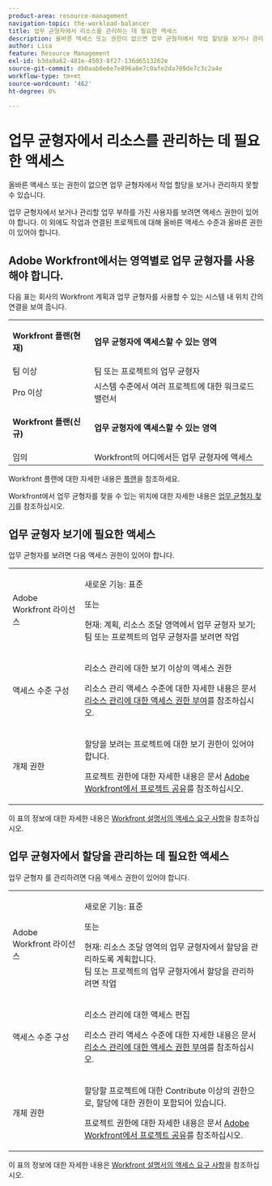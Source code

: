 ```yaml
---
product-area: resource-management
navigation-topic: the-workload-balancer
title: 업무 균형자에서 리소스를 관리하는 데 필요한 액세스
description: 올바른 액세스 또는 권한이 없으면 업무 균형자에서 작업 할당을 보거나 관리하지 못할 수 있습니다.
author: Lisa
feature: Resource Management
exl-id: b3da9a62-481e-4503-8f27-136d6513262e
source-git-commit: db0aab0e6e7e896a8e7c0afe2da709de7c3c2a4e
workflow-type: tm+mt
source-wordcount: '462'
ht-degree: 0%

---
```


# 업무 균형자에서 리소스를 관리하는 데 필요한 액세스

올바른 액세스 또는 권한이 없으면 업무 균형자에서 작업 할당을 보거나 관리하지 못할 수 있습니다.

업무 균형자에서 보거나 관리할 업무 부하를 가진 사용자를 보려면 액세스 권한이 있어야 합니다. 이 외에도 작업과 연결된 프로젝트에 대해 올바른 액세스 수준과 올바른 권한이 있어야 합니다.

## Adobe Workfront에서는 영역별로 업무 균형자를 사용해야 합니다.

다음 표는 회사의 Workfront 계획과 업무 균형자를 사용할 수 있는 시스템 내 위치 간의 연결을 보여 줍니다.

<table style="table-layout:auto"> 
 <col> 
 <col> 
 <tbody> 
  <tr> 
   <td role="rowheader"><p><b>Workfront 플랜(현재)</b></p></td> 
   <td> <p><b>업무 균형자에 액세스할 수 있는 영역</b></p> </td> 
  </tr> 
  <tr> 
   <td role="rowheader">팀 이상 </td> 
   <td>팀 또는 프로젝트의 업무 균형자</td> 
  </tr> 
  <tr> 
   <td role="rowheader">Pro 이상</td> 
   <td>시스템 수준에서 여러 프로젝트에 대한 워크로드 밸런서</td> 
  </tr> 
  <tr> 
   <td role="rowheader"><p><b>Workfront 플랜(신규)</b></p></td> 
   <td> <p><b>업무 균형자에 액세스할 수 있는 영역</b></p> </td> 
  </tr>
  <tr> 
   <td role="rowheader">임의 </td> 
   <td>Workfront의 어디에서든 업무 균형자에 액세스</td> 
  </tr> 
 </tbody> 
</table>

Workfront 플랜에 대한 자세한 내용은 [플랜](https://www.workfront.com/plans)을 참조하세요.

Workfront에서 업무 균형자를 찾을 수 있는 위치에 대한 자세한 내용은 [업무 균형자 찾기](../../resource-mgmt/workload-balancer/locate-workload-balancer.md)를 참조하십시오.

## 업무 균형자 보기에 필요한 액세스

업무 균형자를 보려면 다음 액세스 권한이 있어야 합니다.

<table style="table-layout:auto"> 
 <col> 
 <col> 
 <tbody>
  <tr> 
   <td role="rowheader">Adobe Workfront 라이선스</td> 
   <td><p>새로운 기능: 표준</p>
       <p>또는</p>
       <p>현재: 계획, 리소스 조달 영역에서 업무 균형자 보기;</br>
       팀 또는 프로젝트의 업무 균형자를 보려면 작업</p></td>
  </tr>  
  <tr> 
   <td role="rowheader">액세스 수준 구성</td> 
   <td> <p>리소스 관리에 대한 보기 이상의 액세스 권한</p> <p>리소스 관리 액세스 수준에 대한 자세한 내용은 문서 <a href="../../administration-and-setup/add-users/configure-and-grant-access/grant-access-resource-management.md" class="MCXref xref">리소스 관리에 대한 액세스 권한 부여</a>를 참조하십시오.</p></td> 
  </tr> 
  <tr> 
   <td role="rowheader">개체 권한</td> 
   <td> <p>할당을 보려는 프로젝트에 대한 보기 권한이 있어야 합니다. </p> <p>프로젝트 권한에 대한 자세한 내용은 문서 <a href="../../workfront-basics/grant-and-request-access-to-objects/share-a-project.md" class="MCXref xref">Adobe Workfront에서 프로젝트 공유</a>를 참조하십시오.</p></td> 
  </tr> 
 </tbody> 
</table>

이 표의 정보에 대한 자세한 내용은 [Workfront 설명서의 액세스 요구 사항](/help/quicksilver/administration-and-setup/add-users/access-levels-and-object-permissions/access-level-requirements-in-documentation.md)을 참조하십시오.

## 업무 균형자에서 할당을 관리하는 데 필요한 액세스

업무 균형자 를 관리하려면 다음 액세스 권한이 있어야 합니다.

<table style="table-layout:auto"> 
 <col> 
 <col> 
 <tbody>
  <tr> 
   <td role="rowheader">Adobe Workfront 라이선스</td> 
   <td><p>새로운 기능: 표준</p>
       <p>또는</p>
       <p>현재: 리소스 조달 영역의 업무 균형자에서 할당을 관리하도록 계획합니다.</br>
       팀 또는 프로젝트의 업무 균형자에서 할당을 관리하려면 작업</p></td>
  </tr> 
  <tr> 
   <td role="rowheader">액세스 수준 구성</td> 
   <td> <p>리소스 관리에 대한 액세스 편집</p> 
     <p>리소스 관리 액세스 수준에 대한 자세한 내용은 문서 <a href="../../administration-and-setup/add-users/configure-and-grant-access/grant-access-resource-management.md" class="MCXref xref">리소스 관리에 대한 액세스 권한 부여</a>를 참조하십시오.</p> </td> 
  </tr> 
  <tr> 
   <td role="rowheader">개체 권한</td> 
   <td> <p> 할당할 프로젝트에 대한 Contribute 이상의 권한으로, 할당에 대한 권한이 포함되어 있습니다. </p> <p>프로젝트 권한에 대한 자세한 내용은 문서 <a href="../../workfront-basics/grant-and-request-access-to-objects/share-a-project.md" class="MCXref xref">Adobe Workfront에서 프로젝트 공유</a>를 참조하십시오.</p></td>
  </tr> 
 </tbody> 
</table>

이 표의 정보에 대한 자세한 내용은 [Workfront 설명서의 액세스 요구 사항](/help/quicksilver/administration-and-setup/add-users/access-levels-and-object-permissions/access-level-requirements-in-documentation.md)을 참조하십시오.

<!--these notes were inside the table: for the Edit access to Res Management
<p data-mc-conditions="QuicksilverOrClassic.Draft mode">View or higher access to Financial Data, if you want to view information by cost (NOTE: this is not possible yet!)</p>    
     <p data-mc-conditions="QuicksilverOrClassic.Draft mode">For information about the Financial Data access level, see the article<a href="../../administration-and-setup/add-users/configure-and-grant-access/grant-access-financial.md" class="MCXref xref">Grant access to financial data</a>. (NOTE: this is not possible yet!)</p>
    -->